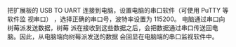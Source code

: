 把扩展板的 USB TO UART 连接到电脑，设置电脑的串口软件（可使用 PuTTY 等软件监
视串口） ，选择正确的串口号，波特率设置为 115200。 电脑通过串口向树莓派发送数据，树莓
派在接收到这些数据之后，会把数据通过串口传送回电脑。因此，从电脑端向树莓派发送的数据
会回显在电脑端的串口监视软件中。
